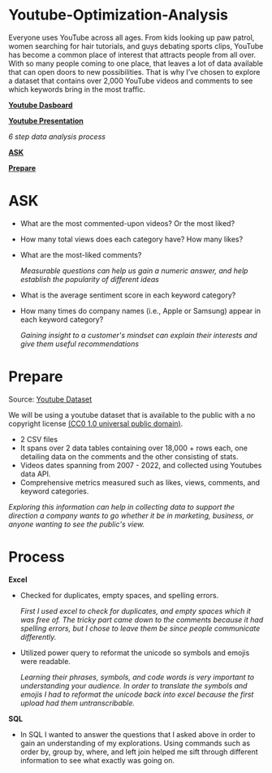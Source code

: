# Youtube-Optimization-Analysis
Everyone uses YouTube across all ages. From kids looking up paw patrol, women searching for hair tutorials, and guys debating sports clips, YouTube has become a common place of interest that attracts people from all over. With so many people coming to one place, that leaves a lot of data available that can open doors to new possibilities. That is why I’ve chosen to explore a dataset that contains over 2,000 YouTube videos and comments to see which keywords bring in the most traffic. 

**[Youtube Dasboard](https://public.tableau.com/views/YoutubeDashboard_16856611459230/Dashboard1?:language=en-US&:sid=&:display_count=n&:origin=viz_share_link)**

**[Youtube Presentation](https://docs.google.com/presentation/d/1r-9OqrqN_GgzQsvdn8VQfZ5q5uGI5ouv6rjBMO18GHQ/present?slide=id.p1)**

_6 step data analysis process_

**[ASK](https://github.com/Juwan23D/Youtube-Optimization-Analysis?tab=readme-ov-file#ask)**

**[Prepare](https://github.com/Juwan23D/Youtube-Optimization-Analysis?tab=readme-ov-file#prepare)**

# ASK
* What are the most commented-upon videos? Or the most liked?
* How many total views does each category have? How many likes?
* What are the most-liked comments?

   _Measurable questions can help us gain a numeric answer, and help establish the popularity of different ideas_

* What is the average sentiment score in each keyword category?
* How many times do company names (i.e., Apple or Samsung) appear in each keyword category?

  _Gaining insight to a customer's mindset can explain their interests and give them useful recommendations_ 

# Prepare

Source: [Youtube Dataset](https://www.kaggle.com/datasets/advaypatil/youtube-statistics)

We will be using a youtube dataset that is available to the public with a no copyright license [(CC0 1.0 universal public domain)](https://creativecommons.org/publicdomain/zero/1.0/). 
* 2 CSV files
* It spans over 2 data tables containing over 18,000 + rows each,  one detailing data on the comments and the other consisting of stats. 
* Videos dates spanning from 2007 - 2022, and collected using Youtubes data API. 
* Comprehensive metrics measured such as likes, views, comments, and keyword categories. 

_Exploring this information can help in collecting data to support the direction a company wants to go whether it be in marketing, business, or anyone wanting to see the public's view._

# Process

**Excel**

* Checked for duplicates, empty spaces, and spelling errors.

   _First I used excel to check for duplicates, and empty spaces which it was free of. The tricky part came down to the comments because it had spelling errors, but I chose to leave them be since people communicate differently._

* Utilized power query to reformat the unicode so symbols and emojis were readable.

   _Learning their phrases, symbols, and code words is very important to understanding your audience. In order to translate the symbols and emojis I had to reformat the unicode back into excel because the first upload had them untranscribable._

 **SQL**

  *  In SQL I wanted to answer the questions that I asked above in order to gain an understanding of my explorations. Using commands such as order by, group by, where, and left join helped me sift through different information to see what exactly was going on.


